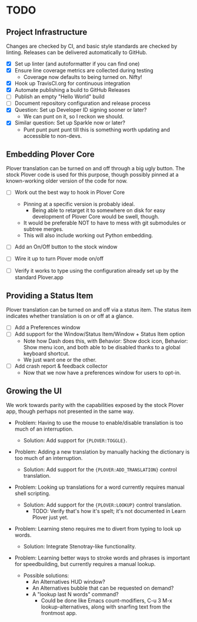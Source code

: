 # TODO
<!-- vi: set ts=4 sw=4: -->

## Project Infrastructure
Changes are checked by CI, and basic style standards are checked by linting.
Releases can be delivered automatically to GitHub.

- [X] Set up linter (and autoformatter if you can find one)
- [X] Ensure line coverage metrics are collected during testing
    - Coverage now defaults to being turned on. Nifty!
- [X] Hook up TravisCI.org for continuous integration
- [X] Automate publishing a build to GitHub Releases
- [ ] Publish an empty "Hello World" build
- [ ] Document repository configuration and release process
- [X] Question: Set up Developer ID signing sooner or later?
    - We can punt on it, so I reckon we should.
- [X] Similar question: Set up Sparkle now or later?
    - Punt punt punt punt till this is something worth updating
      and accessible to non-devs.


## Embedding Plover Core
Plover translation can be turned on and off through a big ugly button.
The stock Plover code is used for this purpose, though possibly
pinned at a known-working older version of the code for now.

- [ ] Work out the best way to hook in Plover Core
    - Pinning at a specific version is probably ideal.
        - Being able to retarget it to somewhere on disk for easy development
          of Plover Core would be swell, though.
    - It would be preferable NOT to have to mess with git submodules
      or subtree merges.
    - This will also include working out Python embedding.
- [ ] Add an On/Off button to the stock window
- [ ] Wire it up to turn Plover mode on/off
- [ ] Verify it works to type using the configuration already set up by the
  standard Plover.app


## Providing a Status Item
Plover translation can be turned on and off via a status item.
The status item indicates whether translation is on or off at a glance.

- [ ] Add a Preferences window
- [ ] Add support for the Window/Status Item/Window + Status Item option
    - Note how Dash does this, with Behavior: Show dock icon,
      Behavior: Show menu icon, and both able to be disabled
      thanks to a global keyboard shortcut.
    - We just want one or the other.
- [ ] Add crash report & feedback collector
    - Now that we now have a preferences window for users to opt-in.


## Growing the UI
We work towards parity with the capabilities exposed by the stock
Plover app, though perhaps not presented in the same way.

- Problem: Having to use the mouse to enable/disable translation is
  too much of an interruption.
    - Solution: Add support for `{PLOVER:TOGGLE}`.

- Problem: Adding a new translation by manually hacking the dictionary is
  too much of an interruption.
    - Solution: Add support for the `{PLOVER:ADD_TRANSLATION}` control
      translation.

- Problem: Looking up translations for a word currently requires
  manual shell scripting.
    - Solution: Add support for the `{PLOVER:LOOKUP}` control translation.
        - TODO: Verify that's how it's spelt; it's not documented in
          Learn Plover just yet.

- Problem: Learning steno requires me to divert from typing to look up words.
    - Solution: Integrate Stenotray-like functionality.

- Problem: Learning better ways to stroke words and phrases is important
  for speedbuilding, but currently requires a manual lookup.
    - Possible solutions:
        - An Alternatives HUD window?
        - An Alternatives bubble that can be requested on demand?
        - A "lookup last N words" command?
            - Could be done like Emacs count-modifiers,
              C-u 3 M-x lookup-alternatives,
              along with snarfing text from the frontmost app.
